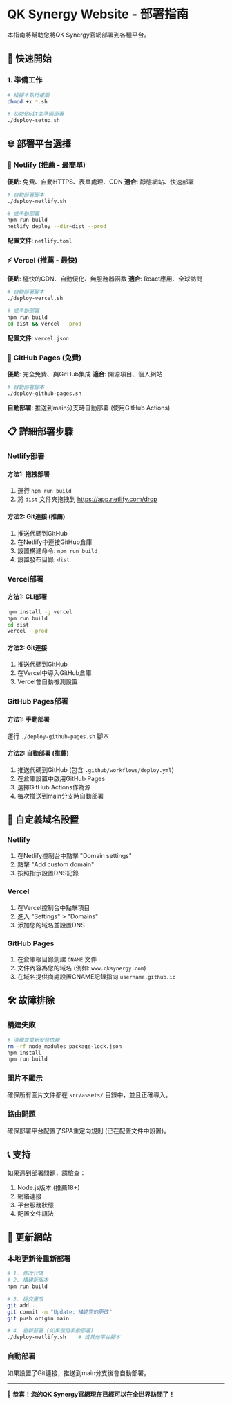 # QK Synergy Website - 部署指南

本指南將幫助您將QK Synergy官網部署到各種平台。

## 🚀 快速開始

### 1. 準備工作
```bash
# 給腳本執行權限
chmod +x *.sh

# 初始化Git並準備部署
./deploy-setup.sh
```

## 🌐 部署平台選擇

### 📱 Netlify (推薦 - 最簡單)
**優點**: 免費、自動HTTPS、表單處理、CDN
**適合**: 靜態網站、快速部署

```bash
# 自動部署腳本
./deploy-netlify.sh

# 或手動部署
npm run build
netlify deploy --dir=dist --prod
```

**配置文件**: `netlify.toml`

### ⚡ Vercel (推薦 - 最快)
**優點**: 極快的CDN、自動優化、無服務器函數
**適合**: React應用、全球訪問

```bash
# 自動部署腳本
./deploy-vercel.sh

# 或手動部署
npm run build
cd dist && vercel --prod
```

**配置文件**: `vercel.json`

### 🐙 GitHub Pages (免費)
**優點**: 完全免費、與GitHub集成
**適合**: 開源項目、個人網站

```bash
# 自動部署腳本
./deploy-github-pages.sh
```

**自動部署**: 推送到main分支時自動部署 (使用GitHub Actions)

## 📋 詳細部署步驟

### Netlify部署

#### 方法1: 拖拽部署
1. 運行 `npm run build`
2. 將 `dist` 文件夾拖拽到 https://app.netlify.com/drop

#### 方法2: Git連接 (推薦)
1. 推送代碼到GitHub
2. 在Netlify中連接GitHub倉庫
3. 設置構建命令: `npm run build`
4. 設置發布目錄: `dist`

### Vercel部署

#### 方法1: CLI部署
```bash
npm install -g vercel
npm run build
cd dist
vercel --prod
```

#### 方法2: Git連接
1. 推送代碼到GitHub
2. 在Vercel中導入GitHub倉庫
3. Vercel會自動檢測設置

### GitHub Pages部署

#### 方法1: 手動部署
運行 `./deploy-github-pages.sh` 腳本

#### 方法2: 自動部署 (推薦)
1. 推送代碼到GitHub (包含 `.github/workflows/deploy.yml`)
2. 在倉庫設置中啟用GitHub Pages
3. 選擇GitHub Actions作為源
4. 每次推送到main分支時自動部署

## 🔧 自定義域名設置

### Netlify
1. 在Netlify控制台中點擊 "Domain settings"
2. 點擊 "Add custom domain"
3. 按照指示設置DNS記錄

### Vercel
1. 在Vercel控制台中點擊項目
2. 進入 "Settings" > "Domains"
3. 添加您的域名並設置DNS

### GitHub Pages
1. 在倉庫根目錄創建 `CNAME` 文件
2. 文件內容為您的域名 (例如: `www.qksynergy.com`)
3. 在域名提供商處設置CNAME記錄指向 `username.github.io`

## 🛠️ 故障排除

### 構建失敗
```bash
# 清理並重新安裝依賴
rm -rf node_modules package-lock.json
npm install
npm run build
```

### 圖片不顯示
確保所有圖片文件都在 `src/assets/` 目錄中，並且正確導入。

### 路由問題
確保部署平台配置了SPA重定向規則 (已在配置文件中設置)。

## 📞 支持

如果遇到部署問題，請檢查：
1. Node.js版本 (推薦18+)
2. 網絡連接
3. 平台服務狀態
4. 配置文件語法

## 🔄 更新網站

### 本地更新後重新部署
```bash
# 1. 修改代碼
# 2. 構建新版本
npm run build

# 3. 提交更改
git add .
git commit -m "Update: 描述您的更改"
git push origin main

# 4. 重新部署 (如果使用手動部署)
./deploy-netlify.sh    # 或其他平台腳本
```

### 自動部署
如果設置了Git連接，推送到main分支後會自動部署。

---

**🎉 恭喜！您的QK Synergy官網現在已經可以在全世界訪問了！**

